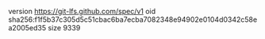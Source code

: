 version https://git-lfs.github.com/spec/v1
oid sha256:f1f5b37c305d5c51cbac6ba7ecba7082348e94902e0104d0342c58ea2005ed35
size 9339
